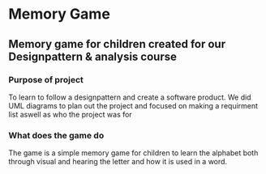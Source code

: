 # Memory Game

## Memory game for children created for our Designpattern & analysis course

### Purpose of project
To learn to follow a designpattern and create a software product.
We did UML diagrams to plan out the project and focused on making a requirment list aswell
as who the project was for

### What does the game do
The game is a simple memory game for children to learn the alphabet both through visual and hearing the letter
and how it is used in a word. 
